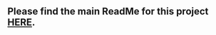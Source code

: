 ## Please find the main ReadMe for this project [HERE](https://github.com/hatch9191/sei_project_two_api_quiz/tree/main/development/projects/sei_project_two_apiquiz).
